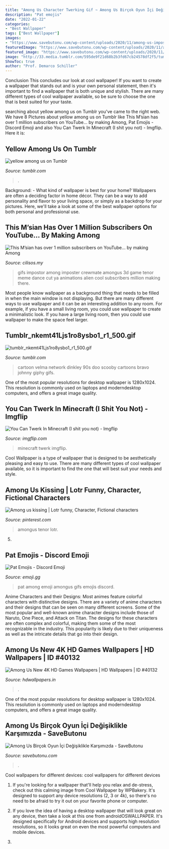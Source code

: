 ```yaml
---
title: "Among Us Character Twerking Gif ~ Among Us Birçok Oyun İçi Değişiklikle Karşımızda"
description: "Pat emojis"
date: "2022-01-22"
categories:
- "Best Wallpaper"
tags: ["Best Wallpaper"]
images:
- "https://www.savebutonu.com/wp-content/uploads/2020/11/among-us-impostor.jpg"
featuredImage: "https://www.savebutonu.com/wp-content/uploads/2020/11/among-us-impostor.jpg"
featured_image: "https://www.savebutonu.com/wp-content/uploads/2020/11/among-us-impostor.jpg"
image: "http://33.media.tumblr.com/595de9f21d68b2b3fd67cb24578df2f5/tumblr_nkemt41Ljs1ro8ysbo1_r1_500.gif"
ShowToc: true
author: "Prof. Demarco Schiller"
---
```



Conclusion
This concludes our look at cool wallpaper! If you want to create a wallpaper that stands out and is your own personal statement, then it's important to find a wallpaper that is both unique and stylish. There are many different types of cool wallpaper available, so be sure to choose the one that is best suited for your taste.

	

		
searching about yellow among us on Tumblr you've came to the right web. We have 8 Pictures about yellow among us on Tumblr like This M’sian has over 1 million subscribers on YouTube… by making Among, Pat Emojis - Discord Emoji and also You Can Twerk In Minecraft (I shit you not) - Imgflip. Here it is:
		
    
## Yellow Among Us On Tumblr

<img loading=lazy src="https://64.media.tumblr.com/a4413be503484c58bdf8d7c43d77e25f/0f56bf19329f924e-fb/s640x960/beb3497e9598c0eb602204fbb206b8f17b7137a4.gif" onerror="this.onerror=null;this.src='https://tse4.mm.bing.net/th?id=OIP.SCe90Pv607bmEYVTe5BmRgHaOV&amp;pid=15.1';" alt="yellow among us on Tumblr">

_Source: tumblr.com_

>. 

	

Background: - What kind of wallpaper is best for your home?
Wallpapers are often a deciding factor in home décor. They can be a way to add personality and flavor to your living space, or simply as a backdrop for your pictures. Here, we'll take a look at some of the best wallpaper options for both personal and professional use.

    
## This M’sian Has Over 1 Million Subscribers On YouTube… By Making Among

<img loading=lazy src="https://cilisos.my/wp-content/uploads/2020/10/ef4993b593954811a0c0a1c98af698a3.gif" onerror="this.onerror=null;this.src='https://tse2.mm.bing.net/th?id=OIP.-nmW2iiAF2iTWEAP32hH9gHaEt&amp;pid=15.1';" alt="This M’sian has over 1 million subscribers on YouTube… by making Among">

_Source: cilisos.my_

>gifs impostor among imposter crewmate amongus 3d game tenor meme dance cut ya animations alien cool subscribers million making there. 

	

Most people know wallpaper as a background thing that needs to be filled in when the main window is not displaying. But there are many different ways to use wallpaper and it can be an interesting addition to any room. For example, if you have a small living room, you could use wallpaper to create a minimalistic look. If you have a large living room, then you could use wallpaper to make the space feel larger.

    
## Tumblr_nkemt41Ljs1ro8ysbo1_r1_500.gif

<img loading=lazy src="http://33.media.tumblr.com/595de9f21d68b2b3fd67cb24578df2f5/tumblr_nkemt41Ljs1ro8ysbo1_r1_500.gif" onerror="this.onerror=null;this.src='https://tse2.mm.bing.net/th?id=OIP.4OJz4tXcaaJ7lxWzd2kV-AHaFj&amp;pid=15.1';" alt="tumblr_nkemt41Ljs1ro8ysbo1_r1_500.gif">

_Source: tumblr.com_

>cartoon velma network dinkley 90s doo scooby cartoons bravo johnny giphy gifs. 

	

One of the most popular resolutions for desktop wallpaper is 1280x1024. This resolution is commonly used on laptops and moderndesktop computers, and offers a great image quality.

    
## You Can Twerk In Minecraft (I Shit You Not) - Imgflip

<img loading=lazy src="https://i.imgflip.com/l99p5.gif" onerror="this.onerror=null;this.src='https://tse2.mm.bing.net/th?id=OIP.-9oa-4qFUUFOIrmatOyEcAHaEJ&amp;pid=15.1';" alt="You Can Twerk In Minecraft (I shit you not) - Imgflip">

_Source: imgflip.com_

>minecraft twerk imgflip. 

	

Cool Wallpaper is a type of wallpaper that is designed to be aesthetically pleasing and easy to use. There are many different types of cool wallpaper available, so it is important to find the one that will best suit your needs and style.

    
## Among Us Kissing | Lotr Funny, Character, Fictional Characters

<img loading=lazy src="https://i.pinimg.com/736x/19/58/cb/1958cba8bdebfb5a8022543296f79fdd.jpg" onerror="this.onerror=null;this.src='https://tse1.mm.bing.net/th?id=OIP.b_uljl8PXBcQgukpukKjUgHaHa&amp;pid=15.1';" alt="Among us kissing | Lotr funny, Character, Fictional characters">

_Source: pinterest.com_

>amongus tenor lotr. 

	

5.

    
## Pat Emojis - Discord Emoji

<img loading=lazy src="https://emoji.gg/assets/emoji/9534_AmongUs_pat.gif" onerror="this.onerror=null;this.src='https://tse2.mm.bing.net/th?id=OIP.g60zp5H-M7P4IIyhJLZUcgHaHa&amp;pid=15.1';" alt="Pat Emojis - Discord Emoji">

_Source: emoji.gg_

>pat among emoji amongus gifs emojis discord. 

	

Anime Characters and their Designs: Most animes feature colorful characters with distinctive designs.
There are a variety of anime characters and their designs that can be seen on many different screens. Some of the most popular and well-known anime character designs include those of Naruto, One Piece, and Attack on Titan. The designs for these characters are often complex and colorful, making them some of the most recognizable in the industry. This popularity is likely due to their uniqueness as well as the intricate details that go into their design.

    
## Among Us New 4K HD Games Wallpapers | HD Wallpapers | ID #40132

<img loading=lazy src="https://www.hdwallpapers.in/download/among_us_new_4k_hd_games-1920x1080.jpg" onerror="this.onerror=null;this.src='https://tse3.mm.bing.net/th?id=OIP.4D4z9KRclrKjwRG2kRvF5QHaEK&amp;pid=15.1';" alt="Among Us New 4K HD Games Wallpapers | HD Wallpapers | ID #40132">

_Source: hdwallpapers.in_

>. 

	

One of the most popular resolutions for desktop wallpaper is 1280x1024. This resolution is commonly used on laptops and moderndesktop computers, and offers a great image quality.

    
## Among Us Birçok Oyun İçi Değişiklikle Karşımızda - SaveButonu

<img loading=lazy src="https://www.savebutonu.com/wp-content/uploads/2020/11/among-us-impostor.jpg" onerror="this.onerror=null;this.src='https://tse3.mm.bing.net/th?id=OIP.o8R5CurqJinm34L3S21TaQHaEG&amp;pid=15.1';" alt="Among Us Birçok Oyun İçi Değişiklikle Karşımızda - SaveButonu">

_Source: savebutonu.com_

>. 

	

Cool wallpapers for different devices:
cool wallpapers for different devices 

1. If you're looking for a wallpaper that'll help you relax and de-stress, check out this calming image from Cool Wallpaper by WPBakery. It's designed to support any device resolutions (2, 3 or 4k), so there's no need to be afraid to try it out on your favorite phone or computer.

2. If you love the idea of having a desktop wallpaper that will look great on any device, then take a look at this one from androidOSWALLPAPER. It's designed specifically for Android devices and supports high resolution resolutions, so it looks great on even the most powerful computers and mobile devices.

3.

